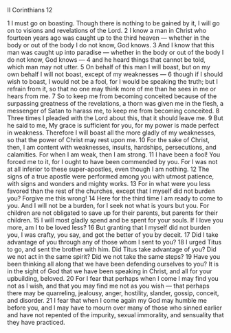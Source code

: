 II Corinthians 12

1	I must go on boasting. Though there is nothing to be gained by it, I will go on to visions and revelations of the Lord.
2	I know a man in Christ who fourteen years ago was caught up to the third heaven — whether in the body or out of the body I do not know, God knows.
3	And I know that this man was caught up into paradise — whether in the body or out of the body I do not know, God knows —
4	and he heard things that cannot be told, which man may not utter.
5	On behalf of this man I will boast, but on my own behalf I will not boast, except of my weaknesses —
6	though if I should wish to boast, I would not be a fool, for I would be speaking the truth; but I refrain from it, so that no one may think more of me than he sees in me or hears from me.
7	So to keep me from becoming conceited because of the surpassing greatness of the revelations, a thorn was given me in the flesh, a messenger of Satan to harass me, to keep me from becoming conceited.
8	Three times I pleaded with the Lord about this, that it should leave me.
9	But he said to me, My grace is sufficient for you, for my power is made perfect in weakness. Therefore I will boast all the more gladly of my weaknesses, so that the power of Christ may rest upon me.
10	For the sake of Christ, then, I am content with weaknesses, insults, hardships, persecutions, and calamities. For when I am weak, then I am strong.
11	I have been a fool! You forced me to it, for I ought to have been commended by you. For I was not at all inferior to these super-apostles, even though I am nothing.
12	The signs of a true apostle were performed among you with utmost patience, with signs and wonders and mighty works.
13	For in what were you less favored than the rest of the churches, except that I myself did not burden you? Forgive me this wrong!
14	Here for the third time I am ready to come to you. And I will not be a burden, for I seek not what is yours but you. For children are not obligated to save up for their parents, but parents for their children.
15	I will most gladly spend and be spent for your souls. If I love you more, am I to be loved less?
16	But granting that I myself did not burden you, I was crafty, you say, and got the better of you by deceit.
17	Did I take advantage of you through any of those whom I sent to you?
18	I urged Titus to go, and sent the brother with him. Did Titus take advantage of you? Did we not act in the same spirit? Did we not take the same steps?
19	Have you been thinking all along that we have been defending ourselves to you? It is in the sight of God that we have been speaking in Christ, and all for your upbuilding, beloved.
20	For I fear that perhaps when I come I may find you not as I wish, and that you may find me not as you wish — that perhaps there may be quarreling, jealousy, anger, hostility, slander, gossip, conceit, and disorder.
21	I fear that when I come again my God may humble me before you, and I may have to mourn over many of those who sinned earlier and have not repented of the impurity, sexual immorality, and sensuality that they have practiced.


